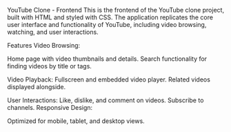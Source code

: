 YouTube Clone - Frontend
This is the frontend of the YouTube clone project, built with HTML and styled with CSS. The application replicates the core user interface and functionality of YouTube, including video browsing, watching, and user interactions.

Features
Video Browsing:

Home page with video thumbnails and details.
Search functionality for finding videos by title or tags.

Video Playback:
Fullscreen and embedded video player.
Related videos displayed alongside.

User Interactions:
Like, dislike, and comment on videos.
Subscribe to channels.
Responsive Design:

Optimized for mobile, tablet, and desktop views.
